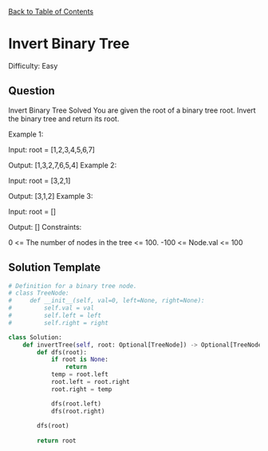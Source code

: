 [Back to Table of Contents](../README.md)

# Invert Binary Tree
Difficulty: Easy

## Question
Invert Binary Tree
Solved 
You are given the root of a binary tree root. Invert the binary tree and return its root.

Example 1:



Input: root = [1,2,3,4,5,6,7]

Output: [1,3,2,7,6,5,4]
Example 2:



Input: root = [3,2,1]

Output: [3,1,2]
Example 3:

Input: root = []

Output: []
Constraints:

0 <= The number of nodes in the tree <= 100.
-100 <= Node.val <= 100

## Solution Template
```python
# Definition for a binary tree node.
# class TreeNode:
#     def __init__(self, val=0, left=None, right=None):
#         self.val = val
#         self.left = left
#         self.right = right

class Solution:
    def invertTree(self, root: Optional[TreeNode]) -> Optional[TreeNode]:
        def dfs(root):
            if root is None:
                return
            temp = root.left
            root.left = root.right
            root.right = temp

            dfs(root.left)
            dfs(root.right)
        
        dfs(root)
        
        return root
        
```
